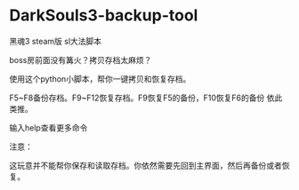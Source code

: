 # DarkSouls3-backup-tool

黑魂3 steam版 sl大法脚本

boss房前面没有篝火？拷贝存档太麻烦？

使用这个python小脚本，帮你一键拷贝和恢复存档。

F5\~F8备份存档。F9\~F12恢复存档。F9恢复F5的备份，F10恢复F6的备份 依此类推。

输入help查看更多命令

注意：

这玩意并不能帮你保存和读取存档。你依然需要先回到主界面，然后再备份或者恢复。
